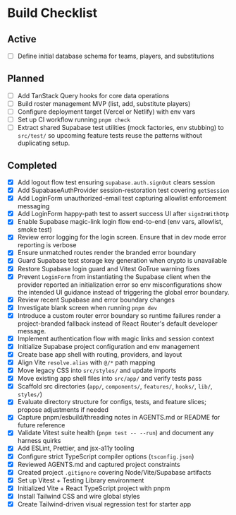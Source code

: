 # Build Checklist

## Active
- [ ] Define initial database schema for teams, players, and substitutions

## Planned
- [ ] Add TanStack Query hooks for core data operations
- [ ] Build roster management MVP (list, add, substitute players)
- [ ] Configure deployment target (Vercel or Netlify) with env vars
- [ ] Set up CI workflow running `pnpm check`
- [ ] Extract shared Supabase test utilities (mock factories, env stubbing) to `src/test/` so upcoming feature tests reuse the patterns without duplicating setup.

## Completed
- [x] Add logout flow test ensuring `supabase.auth.signOut` clears session
- [x] Add SupabaseAuthProvider session-restoration test covering `getSession`
- [x] Add LoginForm unauthorized-email test capturing allowlist enforcement messaging
- [x] Add LoginForm happy-path test to assert success UI after `signInWithOtp`
- [x] Enable Supabase magic-link login flow end-to-end (env vars, allowlist, smoke test)
- [x] Review error logging for the login screen. Ensure that in dev mode error reporting is verbose
- [x] Ensure unmatched routes render the branded error boundary
- [x] Guard Supabase test storage key generation when crypto is unavailable
- [x] Restore Supabase login guard and Vitest GoTrue warning fixes
- [x] Prevent `LoginForm` from instantiating the Supabase client when the provider reported an initialization error so env misconfigurations show the intended UI guidance instead of triggering the global error boundary.
- [x] Review recent Supabase and error boundary changes
- [x] Investigate blank screen when running `pnpm dev`
- [x] Introduce a custom router error boundary so runtime failures render a project-branded fallback instead of React Router's default developer message.
- [x] Implement authentication flow with magic links and session context
- [x] Initialize Supabase project configuration and env management
- [x] Create base app shell with routing, providers, and layout
- [x] Align Vite `resolve.alias` with `@/*` path mapping
- [x] Move legacy CSS into `src/styles/` and update imports
- [x] Move existing app shell files into `src/app/` and verify tests pass
- [x] Scaffold src directories (`app/`, `components/`, `features/`, `hooks/`, `lib/`, `styles/`)
- [x] Evaluate directory structure for configs, tests, and feature slices; propose adjustments if needed
- [x] Capture pnpm/esbuild/threading notes in AGENTS.md or README for future reference
- [x] Validate Vitest suite health (`pnpm test -- --run`) and document any harness quirks
- [x] Add ESLint, Prettier, and jsx-a11y tooling
- [x] Configure strict TypeScript compiler options (`tsconfig.json`)
- [x] Reviewed AGENTS.md and captured project constraints
- [x] Created project `.gitignore` covering Node/Vite/Supabase artifacts
- [x] Set up Vitest + Testing Library environment
- [x] Initialized Vite + React TypeScript project with pnpm
- [x] Install Tailwind CSS and wire global styles
- [x] Create Tailwind-driven visual regression test for starter app
